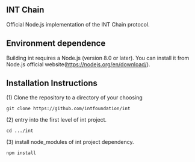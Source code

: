 ## INT Chain

Official Node.js implementation of the INT Chain protocol.

## Environment dependence

Building int requires a Node.js (version 8.0 or later).
You can install it from Node.js official website(https://nodejs.org/en/download/).

## Installation Instructions

(1) Clone the repository to a directory of your choosing

    git clone https://github.com/intfoundation/int

(2)  entry into the first level of int project.

    cd .../int
    
(3) install node_modules of int project dependency.
    
    npm install
